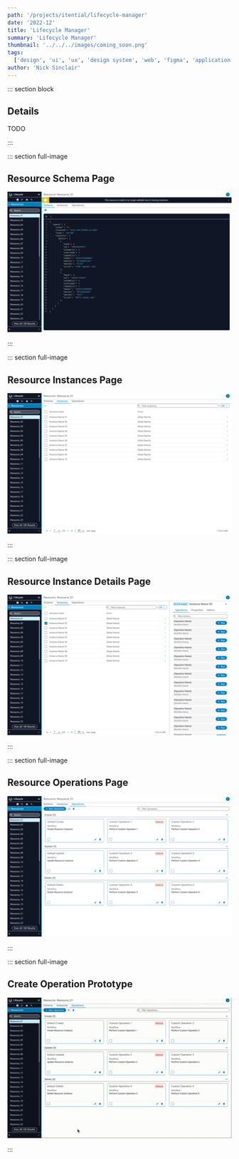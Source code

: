 ```yaml
---
path: '/projects/itential/lifecycle-manager'
date: '2022-12'
title: 'Lifecycle Manager'
summary: 'Lifecycle Manager'
thumbnail: '../../../images/coming_soon.png'
tags:
  ['design', 'ui', 'ux', 'design system', 'web', 'figma', 'application', '2022']
author: 'Nick Sinclair'
---
```


::: section block

## Details

TODO

:::

::: section full-image

## Resource Schema Page

![Resource Schema Page](../../../images/lifecycle-manager/page_resource-schema.png)

:::

::: section full-image

## Resource Instances Page

![Rsource Instances Page](../../../images/lifecycle-manager/page_resource-instances.png)

:::

::: section full-image

## Resource Instance Details Page

![Resource Instance Details Page](../../../images/lifecycle-manager/page_resource-instance-details.png)

:::

::: section full-image

## Resource Operations Page

![Resource Operatinos Page](../../../images/lifecycle-manager/page_resource-operations.png)

:::

::: section full-image

## Create Operation Prototype

![Create Operation Prototype](../../../images/lifecycle-manager/gif_create-operation.gif)

:::

